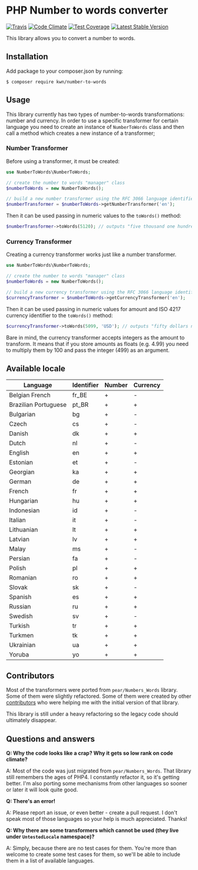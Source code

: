 # PHP Number to words converter

[![Travis](https://travis-ci.org/kwn/number-to-words.svg?branch=master)](https://travis-ci.org/kwn/number-to-words)
[![Code Climate](https://codeclimate.com/github/kwn/number-to-words/badges/gpa.svg)](https://codeclimate.com/github/kwn/number-to-words)
[![Test Coverage](https://codeclimate.com/github/kwn/number-to-words/badges/coverage.svg)](https://codeclimate.com/github/kwn/number-to-words/coverage)
[![Latest Stable Version](https://poser.pugx.org/kwn/number-to-words/v/stable)](https://packagist.org/packages/kwn/number-to-words)

This library allows you to convert a number to words.

## Installation

Add package to your composer.json by running:

```
$ composer require kwn/number-to-words
```


## Usage

This library currently has two types of number-to-words transformations: number and currency. In order to use a specific transformer for certain language you need to create an instance of `NumberToWords` class and then call a method which creates a new instance of a transformer;

### Number Transformer

Before using a transformer, it must be created:

```php
use NumberToWords\NumberToWords;

// create the number to words "manager" class
$numberToWords = new NumberToWords();

// build a new number transformer using the RFC 3066 language identifier
$numberTransformer = $numberToWords->getNumberTransformer('en');
```

Then it can be used passing in numeric values to the `toWords()` method:

```php
$numberTransformer->toWords(5120); // outputs "five thousand one hundred twenty"
```

### Currency Transformer

Creating a currency transformer works just like a number transformer.

```php
use NumberToWords\NumberToWords;

// create the number to words "manager" class
$numberToWords = new NumberToWords();

// build a new currency transformer using the RFC 3066 language identifier
$currencyTransformer = $numberToWords->getCurrencyTransformer('en');
```

Then it can be used passing in numeric values for amount and ISO 4217 currency identifier to the `toWords()` method:

```php
$currencyTransformer->toWords(5099, 'USD'); // outputs "fifty dollars ninety nine cents"
```

Bare in mind, the currency transformer accepts integers as the amount to transform. It means that if you store amounts as floats (e.g. 4.99) you need to multiply them by 100 and pass the integer (499) as an argument.

## Available locale

Language             | Identifier | Number | Currency |
---------------------|------------|--------|----------|
Belgian French       | fr_BE      | +      | -        |
Brazilian Portuguese | pt_BR      | +      | +        |
Bulgarian            | bg         | +      | -        |
Czech                | cs         | +      | -        |
Danish               | dk         | +      | +        |
Dutch                | nl         | +      | -        |
English              | en         | +      | +        |
Estonian             | et         | +      | -        |
Georgian             | ka         | +      | +        |
German               | de         | +      | +        |
French               | fr         | +      | +        |
Hungarian            | hu         | +      | +        |
Indonesian           | id         | +      | -        |
Italian              | it         | +      | -        |
Lithuanian           | lt         | +      | +        |
Latvian              | lv         | +      | +        |
Malay                | ms         | +      | -        |
Persian              | fa         | +      | -        |
Polish               | pl         | +      | +        |
Romanian             | ro         | +      | +        |
Slovak               | sk         | +      | -        |
Spanish              | es         | +      | +        |
Russian              | ru         | +      | +        |
Swedish              | sv         | +      | -        |
Turkish              | tr         | +      | +        |
Turkmen              | tk         | +      | +        |
Ukrainian            | ua         | +      | +        |
Yoruba               | yo         | +      | +        |

## Contributors

Most of the transformers were ported from `pear/Numbers_Words` library. Some of them were slightly refactored. Some of them were created by other [contributors](https://github.com/kwn/number-to-words/graphs/contributors) who were helping me with the initial version of that library.

This library is still under a heavy refactoring so the legacy code should ultimately disappear.

## Questions and answers

**Q: Why the code looks like a crap? Why it gets so low rank on code climate?**

A: Most of the code was just migrated from `pear/Numbers_Words`. That library still remembers the ages of PHP4. I constantly refactor it, so it's getting better. I'm also porting some mechanisms from other languages so sooner or later it will look quite good.

**Q: There's an error!**

A: Please report an issue, or even better - create a pull request. I don't speak most of those languages so your help is much appreciated. Thanks!

**Q: Why there are some transformers which cannot be used (they live under `UntestedLocale` namespace)?**

A: Simply, because there are no test cases for them. You're more than welcome to create some test cases for them, so we'll be able to include them in a list of available languages.
